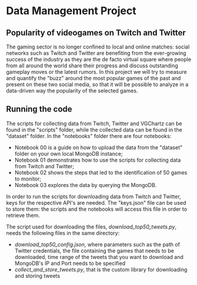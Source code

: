 # Data Management Project
## Popularity of videogames on Twitch and Twitter
The gaming sector is no longer confined to local and online matches: social networks such as Twitch and Twitter are benefiting from the ever-growing success of the industry as they are the de facto virtual square where people from all around the world share their progress and discuss outstanding gameplay moves or the latest rumors.
In this project we will try to measure and quantify the "buzz" around the most popular games of the past and present on these two social media, so that it will be possible to analyze in a data-driven way the popularity of the selected games. 

## Running the code
The scripts for collecting data from Twitch, Twitter and VGChartz can be found in the "scripts" folder, while the collected data can be found in the "dataset" folder.
In the "notebooks" folder there are four notebooks:
- Notebook 00 is a guide on how to upload the data from the "dataset" folder on your own local MongoDB instance;
- Notebook 01 demonstrates how to use the scripts for collecting data from Twitch and Twitter;
- Notebook 02 shows the steps that led to the identification of 50 games to monitor;
- Notebook 03 explores the data by querying the MongoDB.

In order to run the scripts for downloading data from Twitch and Twitter, keys for the respective API's are needed. The "keys.json" file can be used to store them: the scripts and the notebooks will access this file in order to retrieve them.

The script used for downloading the files, *download_top50_tweets.py*, needs the following files in the same directory:
- *download_top50_config.json*, where parameters such as the path of Twitter credentials, the file containing the games that needs to be downloaded, time range of the tweets that you want to download and MongoDB's IP and Port needs to be specified
- *collect_and_store_tweets.py*, that is the custom library for downloading and storing tweets